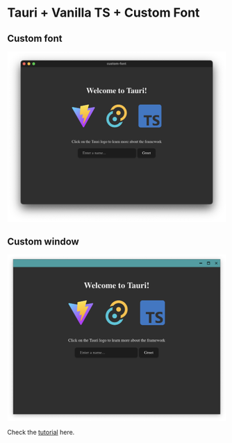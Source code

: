 # Tauri + Vanilla TS + Custom Font

## Custom font
![demo](./docs/demo.png)

## Custom window
![demo2](./docs/demo2.png)

Check the [tutorial](https://www.developermindset.com/tauri-custom-font/) here.
